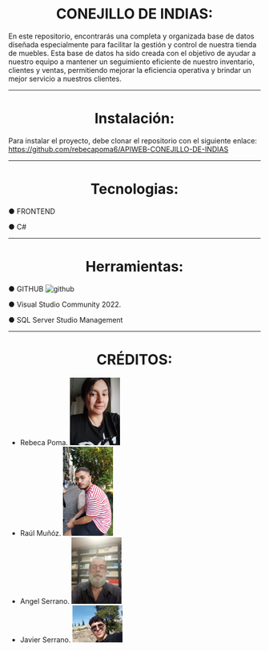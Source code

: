 <h1 align= center> CONEJILLO DE INDIAS: </h1>

En este repositorio, encontrarás una completa y organizada base de datos diseñada especialmente para facilitar la gestión y control de nuestra tienda de muebles. Esta base de datos ha sido creada con el objetivo de ayudar a nuestro equipo a mantener un seguimiento eficiente de nuestro inventario, clientes y ventas, permitiendo mejorar la eficiencia operativa y brindar un mejor servicio a nuestros clientes.


---


<h1 align= center>Instalación:  </h1>

Para instalar el proyecto, debe clonar el repositorio con el siguiente enlace: https://github.com/rebecapoma6/APIWEB-CONEJILLO-DE-INDIAS

---


<h1 align= center> Tecnologias: </h1>



● FRONTEND

● C#



---


<h1 align= center> Herramientas: </h1>



● GITHUB  <img src="https://cdn-icons-png.flaticon.com/512/25/25231.png" alt="github" width="40" heigth="40"/> 

● Visual Studio Community 2022. 

● SQL Server Studio Management

---

<h1 align= center> CRÉDITOS: </h1>

<ul>
<li>Rebeca Poma. <img src="/images/rebe.jpg" alt="rebe" width="100" heigth="80" ></li>
  
<li>Raúl Muñóz. <img src="/images/raul.jpg" alt="raul" width="100" heigth="80"> </li> 

<li>Angel Serrano. <img src="/images/angel.jpg" alt="angel" width="100" heigth="80" > </li>

<li>Javier Serrano. <img src="/images/javi.jpg" alt="javier" width="100" heigth="80" > </li>
</ul>


